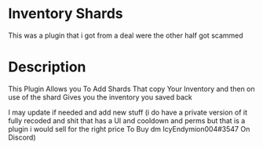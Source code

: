 # Inventory Shards
This was a plugin that i got from a deal were the other half got scammed

# Description 

This Plugin Allows you To Add Shards That copy Your Inventory and then on use of the shard Gives you the inventory you saved back

I may update if needed and add new stuff 
(i do have a private version of it fully recoded and shit that has a UI and cooldown and perms but that is a plugin i would sell for the right price To Buy dm IcyEndymion004#3547 On Discord)
